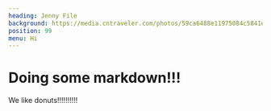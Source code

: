 ```yaml
---
heading: Jenny File
background: https://media.cntraveler.com/photos/59ca6488e11975084c5841ea/master/pass/Federal_160415_FEDERALdonuts64786.jpg
position: 99
menu: Hi
---
```


# Doing some markdown!!!

We like donuts!!!!!!!!!!
